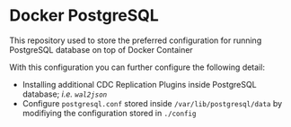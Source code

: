 # Docker PostgreSQL

This repository used to store the preferred configuration for running PostgreSQL database on top of Docker Container

With this configuration you can further configure the following detail:

- Installing additional CDC Replication Plugins inside PostgreSQL database; *i.e. ```wal2json```*
- Configure ```postgresql.conf``` stored inside ```/var/lib/postgresql/data``` by modifiying the configuration stored in ```./config```